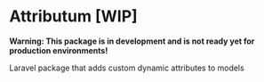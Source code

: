 # Attributum [WIP]

**Warning: This package is in development and is not ready yet for production environments!**

Laravel package that adds custom dynamic attributes to models

